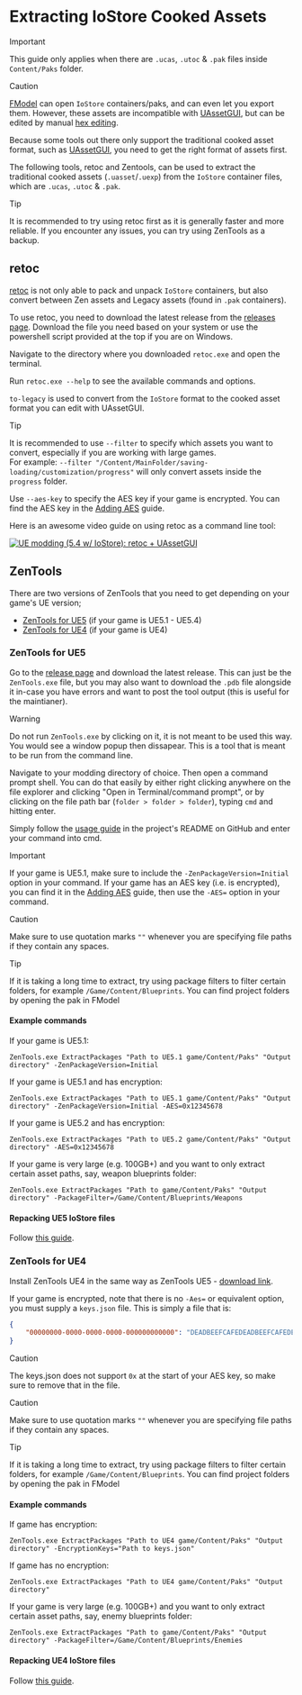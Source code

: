 # Extracting IoStore Cooked Assets
> [!IMPORTANT]
> This guide only applies when there are `.ucas`, `.utoc` & `.pak` files inside `Content/Paks` folder.

> [!CAUTION]
> [FModel](UsingFModel.md) can open `IoStore` containers/paks, and can even let you export them. However, these assets are incompatible with [UAssetGUI](../BasicModding/UAssetGUI.md), but can be edited by manual [hex editing](../BasicModding/HexEditing.md). 

Because some tools out there only support the traditional cooked asset format, such as [UAssetGUI](../BasicModding/UAssetGUI.md), you need to get the right format of assets first.

The following tools, retoc and Zentools, can be used to extract the traditional cooked assets (`.uasset`/`.uexp`) from the `IoStore` container files, which are `.ucas`, `.utoc` & `.pak`.

> [!TIP]
> It is recommended to try using retoc first as it is generally faster and more reliable. If you encounter any issues, you can try using ZenTools as a backup.

## retoc

[retoc](https://github.com/trumank/retoc) is not only able to pack and unpack `IoStore` containers, but also convert between Zen assets and Legacy assets (found in `.pak` containers).

To use retoc, you need to download the latest release from the [releases page](https://github.com/trumank/retoc/releases). Download the file you need based on your system or use the powershell script provided at the top if you are on Windows.

Navigate to the directory where you downloaded `retoc.exe` and open the terminal. 

Run `retoc.exe --help` to see the available commands and options. 

`to-legacy` is used to convert from the `IoStore` format to the cooked asset format you can edit with UAssetGUI.

> [!TIP]
> It is recommended to use `--filter` to specify which assets you want to convert, especially if you are working with large games.
> <br>For example: `--filter "/Content/MainFolder/saving-loading/customization/progress"` will only convert assets inside the `progress` folder.

Use `--aes-key` to specify the AES key if your game is encrypted. You can find the AES key in the [Adding AES](AesKey.md) guide.

Here is an awesome video guide on using retoc as a command line tool:

[![UE modding (5.4 w/ IoStore): retoc + UAssetGUI](https://img.youtube.com/vi/2nkhdAREFXI/0.jpg)](https://www.youtube.com/embed/2nkhdAREFXI "UE modding (5.4 w/ IoStore): retoc + UAssetGUI")

## ZenTools

There are two versions of ZenTools that you need to get depending on your game's UE version; 
- [ZenTools for UE5](https://github.com/Buckminsterfullerene02/UE-Modding-Tools/tree/main/Loose%20Files/ZenTools) (if your game is UE5.1 - UE5.4)
- [ZenTools for UE4](https://github.com/WistfulHopes/ZenTools-UE4) (if your game is UE4)

### ZenTools for UE5

Go to the [release page](https://github.com/LongerWarrior/ZenTools/releases) and download the latest release. This can just be the `ZenTools.exe` file, but you may also want to download the `.pdb` file alongside it in-case you have errors and want to post the tool output (this is useful for the maintianer).

> [!WARNING]
> Do not run `ZenTools.exe` by clicking on it, it is not meant to be used this way. You would see a window popup then dissapear. This is a tool that is meant to be run from the command line.

Navigate to your modding directory of choice. Then open a command prompt shell. You can do that easily by either right clicking anywhere on the file explorer and clicking "Open in Terminal/command prompt", or by clicking on the file path bar (`folder > folder > folder`), typing `cmd` and hitting enter.

Simply follow the [usage guide](https://github.com/LongerWarrior/ZenTools/tree/5.1-5.2?tab=readme-ov-file#usage) in the project's README on GitHub and enter your command into cmd.

> [!IMPORTANT]
> If your game is UE5.1, make sure to include the `-ZenPackageVersion=Initial` option in your command.
> If your game has an AES key (i.e. is encrypted), you can find it in the [Adding AES](AesKey.md) guide, then use the `-AES=` option in your command.

> [!CAUTION]
> Make sure to use quotation marks `""` whenever you are specifying file paths if they contain any spaces.

> [!TIP]
> If it is taking a long time to extract, try using package filters to filter certain folders, for example `/Game/Content/Blueprints`. You can find project folders by opening the pak in FModel

#### Example commands

If your game is UE5.1: 

`ZenTools.exe ExtractPackages "Path to UE5.1 game/Content/Paks" "Output directory" -ZenPackageVersion=Initial`

If your game is UE5.1 and has encryption:

`ZenTools.exe ExtractPackages "Path to UE5.1 game/Content/Paks" "Output directory" -ZenPackageVersion=Initial -AES=0x12345678`

If your game is UE5.2 and has encryption:

`ZenTools.exe ExtractPackages "Path to UE5.2 game/Content/Paks" "Output directory" -AES=0x12345678`

If your game is very large (e.g. 100GB+) and you want to only extract certain asset paths, say, weapon blueprints folder:

`ZenTools.exe ExtractPackages "Path to game/Content/Paks" "Output directory" -PackageFilter=/Game/Content/Blueprints/Weapons`

#### Repacking UE5 IoStore files

Follow [this guide](../BasicModding/IoStorePacking.md#scenario-1-packing-cooked-assets).

### ZenTools for UE4

Install ZenTools UE4 in the same way as ZenTools UE5 - [download link](https://github.com/WistfulHopes/ZenTools-UE4/releases).

If your game is encrypted, note that there is no `-Aes=` or equivalent option, you must supply a `keys.json` file. This is simply a file that is:
```json
{
    "00000000-0000-0000-0000-000000000000": "DEADBEEFCAFEDEADBEEFCAFEDEADBEEFCAFEDEADBEEFCAFEDEADBEEFCAFEDEAD"
}
```

> [!CAUTION]
> The keys.json does not support `0x` at the start of your AES key, so make sure to remove that in the file.

> [!CAUTION]
> Make sure to use quotation marks `""` whenever you are specifying file paths if they contain any spaces.

> [!TIP]
> If it is taking a long time to extract, try using package filters to filter certain folders, for example `/Game/Content/Blueprints`. You can find project folders by opening the pak in FModel

#### Example commands

If game has encryption:

`ZenTools.exe ExtractPackages "Path to UE4 game/Content/Paks" "Output directory" -EncryptionKeys="Path to keys.json"`

If game has no encryption:

`ZenTools.exe ExtractPackages "Path to UE4 game/Content/Paks" "Output directory"`

If your game is very large (e.g. 100GB+) and you want to only extract certain asset paths, say, enemy blueprints folder:

`ZenTools.exe ExtractPackages "Path to game/Content/Paks" "Output directory" -PackageFilter=/Game/Content/Blueprints/Enemies`

#### Repacking UE4 IoStore files

Follow [this guide](../BasicModding/IoStorePacking.md#scenario-1-packing-cooked-assets).
